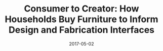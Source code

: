 ---
title: "Consumer to Creator: How Households Buy Furniture to Inform Design and Fabrication Interfaces"
date: 2017-05-02
layout: projectSingle
draft: false

# Project thumb
category: [ "System", "Innovation" ]
image: 
teaser: 
metacontent: "We developed situated and interactive guidelines to assist users in design applications. We applied these guidelines in a Virtual Reality (VR) system that lets users customize their desk and provides real-time feedback and feedforward on pose and design."

# Meta-Data
conference: "CHI 2017"
conference_full: "ACM 2018 Designing Interactive Systems Conference"
con_date: "02 May 2017"
keys: "simulation-driven design, virtual human with agency, digital human"
researcher: <ins>Bokyung Lee</ins>, Gyeol Han, Jundong Park, Daniel Saakes.
summary: "In this paper, we explored the application of human factor guidelines in personal fabrication. This is useful for several Do-It-Yourself (DIY) scenarios, including users adjusting workstation configurations or designing a desk to fit a single person. We identified a dependency map between the user's anthropometrics, ergonomic pose recommendations, and design dimensions. Based on this, we developed situated and interactive guidelines to assist users in design applications. We applied these guidelines in a Virtual Reality (VR) system that lets users customize their desk and provides real-time feedback and feedforward on pose and design. We evaluated the system with six participants, had each one design a personal desk, fabricated their desks, and let them work on their desks for four hours. The design and evaluation contribute to fabrication tools as it helped users be aware of their pose and ergonomic knowledge, and design for their bodies and needs."
tags: ["Design", "Bab", "Bibibib"]
shortkeys: "#social comfort,   #data-driven"

# description
description: "This is meta description"

# links
links:
  - label : "Paper"
    link : "https://www.dropbox.com/scl/fi/yd2o7jucueky9tcf8ja09/2021-dis.pdf?rlkey=6ckiahlencbvyuiyu67ipyq9r&dl=0"
  - label : "Source URL"
    link : "https://dl.acm.org/doi/10.1145/3290605.3300814"
  - label : "Presentation"
    link : "/projects/2021-Occsim/"


---